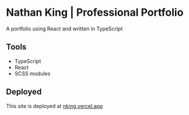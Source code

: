 # Nathan King | Professional Portfolio

A portfolio using React and written in TypeScript

## Tools

* TypeScript
* React
* SCSS modules

## Deployed

This site is deployed at [nking.vercel.app](nking.vercel.app)
